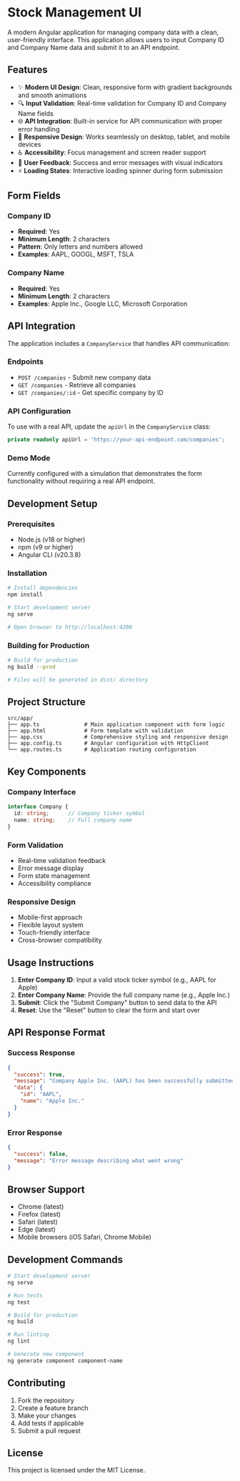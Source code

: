 # Stock Management UI

A modern Angular application for managing company data with a clean, user-friendly interface. This application allows users to input Company ID and Company Name data and submit it to an API endpoint.

## Features

- ✨ **Modern UI Design**: Clean, responsive form with gradient backgrounds and smooth animations
- 🔍 **Input Validation**: Real-time validation for Company ID and Company Name fields
- 🌐 **API Integration**: Built-in service for API communication with proper error handling
- 📱 **Responsive Design**: Works seamlessly on desktop, tablet, and mobile devices
- ♿ **Accessibility**: Focus management and screen reader support
- 🎯 **User Feedback**: Success and error messages with visual indicators
- ⚡ **Loading States**: Interactive loading spinner during form submission

## Form Fields

### Company ID
- **Required**: Yes
- **Minimum Length**: 2 characters
- **Pattern**: Only letters and numbers allowed
- **Examples**: AAPL, GOOGL, MSFT, TSLA

### Company Name
- **Required**: Yes
- **Minimum Length**: 2 characters
- **Examples**: Apple Inc., Google LLC, Microsoft Corporation

## API Integration

The application includes a `CompanyService` that handles API communication:

### Endpoints
- `POST /companies` - Submit new company data
- `GET /companies` - Retrieve all companies
- `GET /companies/:id` - Get specific company by ID

### API Configuration
To use with a real API, update the `apiUrl` in the `CompanyService` class:

```typescript
private readonly apiUrl = 'https://your-api-endpoint.com/companies';
```

### Demo Mode
Currently configured with a simulation that demonstrates the form functionality without requiring a real API endpoint.

## Development Setup

### Prerequisites
- Node.js (v18 or higher)
- npm (v9 or higher)
- Angular CLI (v20.3.8)

### Installation
```bash
# Install dependencies
npm install

# Start development server
ng serve

# Open browser to http://localhost:4200
```

### Building for Production
```bash
# Build for production
ng build --prod

# Files will be generated in dist/ directory
```

## Project Structure

```
src/app/
├── app.ts              # Main application component with form logic
├── app.html            # Form template with validation
├── app.css             # Comprehensive styling and responsive design
├── app.config.ts       # Angular configuration with HttpClient
└── app.routes.ts       # Application routing configuration
```

## Key Components

### Company Interface
```typescript
interface Company {
  id: string;      // Company ticker symbol
  name: string;    // Full company name
}
```

### Form Validation
- Real-time validation feedback
- Error message display
- Form state management
- Accessibility compliance

### Responsive Design
- Mobile-first approach
- Flexible layout system
- Touch-friendly interface
- Cross-browser compatibility

## Usage Instructions

1. **Enter Company ID**: Input a valid stock ticker symbol (e.g., AAPL for Apple)
2. **Enter Company Name**: Provide the full company name (e.g., Apple Inc.)
3. **Submit**: Click the "Submit Company" button to send data to the API
4. **Reset**: Use the "Reset" button to clear the form and start over

## API Response Format

### Success Response
```json
{
  "success": true,
  "message": "Company Apple Inc. (AAPL) has been successfully submitted!",
  "data": {
    "id": "AAPL",
    "name": "Apple Inc."
  }
}
```

### Error Response
```json
{
  "success": false,
  "message": "Error message describing what went wrong"
}
```

## Browser Support

- Chrome (latest)
- Firefox (latest)
- Safari (latest)
- Edge (latest)
- Mobile browsers (iOS Safari, Chrome Mobile)

## Development Commands

```bash
# Start development server
ng serve

# Run tests
ng test

# Build for production
ng build

# Run linting
ng lint

# Generate new component
ng generate component component-name
```

## Contributing

1. Fork the repository
2. Create a feature branch
3. Make your changes
4. Add tests if applicable
5. Submit a pull request

## License

This project is licensed under the MIT License.
